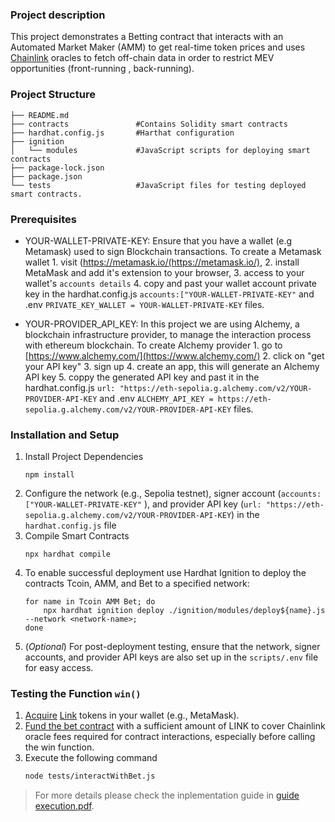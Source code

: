 ### Project description 
This project demonstrates a Betting contract that interacts with an Automated Market Maker (AMM) to get real-time token prices and uses [Chainlink](https://chain.link) oracles to fetch off-chain data in order to restrict MEV opportunities (front-running , back-running).

### Project Structure

```
├── README.md
├── contracts               #Contains Solidity smart contracts
├── hardhat.config.js       #Harthat configuration
├── ignition
│   └── modules             #JavaScript scripts for deploying smart contracts
├── package-lock.json
├── package.json
└── tests                   #JavaScript files for testing deployed smart contracts.
```

### Prerequisites

* YOUR-WALLET-PRIVATE-KEY: Ensure that you have a wallet (e.g Metamask) used to sign Blockchain transactions. To create a Metamask wallet 1. visit (https://metamask.io/(https://metamask.io/), 2. install MetaMask and add it's extension to your browser, 3. access to your wallet's `accounts details` 4. copy and past your wallet account private key in the hardhat.config.js `accounts:["YOUR-WALLET-PRIVATE-KEY"` and .env `PRIVATE_KEY_WALLET = YOUR-WALLET-PRIVATE-KEY` files.

* YOUR-PROVIDER_API_KEY: In this project we are using Alchemy, a blockchain infrastructure provider, to manage the interaction process with ethereum blockchain. To create Alchemy provider 1. go to [https://www.alchemy.com/](https://www.alchemy.com/) 2. click on "get your API key" 3. sign up 4. create an app, this will generate an Alchemy API key 5. coppy the generated API key and past it in the hardhat.config.js `url: "https://eth-sepolia.g.alchemy.com/v2/YOUR-PROVIDER-API-KEY` and .env `ALCHEMY_API_KEY = https://eth-sepolia.g.alchemy.com/v2/YOUR-PROVIDER-API-KEY` files.

### Installation and Setup
1. Install Project Dependencies
    ```
    npm install
    ```
2. Configure the network (e.g., Sepolia testnet), signer account (`accounts:["YOUR-WALLET-PRIVATE-KEY"` ), and provider API key (`url: "https://eth-sepolia.g.alchemy.com/v2/YOUR-PROVIDER-API-KEY`) in the `hardhat.config.js` file 
3. Compile Smart Contracts
    ```
    npx hardhat compile
    ```
4. To enable successful deployment use Hardhat Ignition to deploy the contracts Tcoin, AMM, and Bet to a specified network:
    ```
    for name in Tcoin AMM Bet; do 
        npx hardhat ignition deploy ./ignition/modules/deploy${name}.js --network <network-name>;
    done
    ```
5. (_Optional_) For post-deployment testing, ensure that the network, signer accounts, and provider API keys are also set up in the `scripts/.env` file for easy access.

### Testing the Function `win()`

1. [Acquire](https://docs.chain.link/resources/acquire-link) [Link](https://docs.chain.link/resources/link-token-contracts) tokens in your wallet (e.g., MetaMask).
2. [Fund the bet contract](https://docs.chain.link/resources/fund-your-contract) with a sufficient amount of LINK to cover Chainlink oracle fees required for contract interactions, especially before calling the win function.
3. Execute the following command
    ```bash
    node tests/interactWithBet.js
    ```
 >For more details please check the inplementation guide in [guide execution.pdf](https://github.com/SEMIAGUESMI/MEV_Bet_Oracle/blob/master/guide%20execution.pdf).
